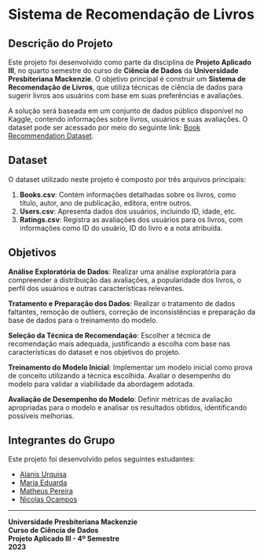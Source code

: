# Sistema de Recomendação de Livros

## Descrição do Projeto

Este projeto foi desenvolvido como parte da disciplina de **Projeto Aplicado III**, no quarto semestre do curso de **Ciência de Dados** da **Universidade Presbiteriana Mackenzie**. O objetivo principal é construir um **Sistema de Recomendação de Livros**, que utiliza técnicas de ciência de dados para sugerir livros aos usuários com base em suas preferências e avaliações.

A solução será baseada em um conjunto de dados público disponível no Kaggle, contendo informações sobre livros, usuários e suas avaliações. O dataset pode ser acessado por meio do seguinte link: [Book Recommendation Dataset](https://www.kaggle.com/datasets/arashnic/book-recommendation-dataset?select=Ratings.csv).

## Dataset

O dataset utilizado neste projeto é composto por três arquivos principais:

1. **Books.csv**: Contém informações detalhadas sobre os livros, como título, autor, ano de publicação, editora, entre outros.
2. **Users.csv**: Apresenta dados dos usuários, incluindo ID, idade, etc.
3. **Ratings.csv**: Registra as avaliações dos usuários para os livros, com informações como ID do usuário, ID do livro e a nota atribuída.

## Objetivos

**Análise Exploratória de Dados**: Realizar uma análise exploratória para compreender a distribuição das avaliações, a popularidade dos livros, o perfil dos usuários e outras características relevantes.

**Tratamento e Preparação dos Dados**: Realizar o tratamento de dados faltantes, remoção de outliers, correção de inconsistências e preparação da base de dados para o treinamento do modelo.

**Seleção da Técnica de Recomendação**: Escolher a técnica de recomendação mais adequada, justificando a escolha com base nas características do dataset e nos objetivos do projeto.

**Treinamento do Modelo Inicial**: Implementar um modelo inicial como prova de conceito utilizando a técnica escolhida. Avaliar o desempenho do modelo para validar a viabilidade da abordagem adotada.

**Avaliação de Desempenho do Modelo**: Definir métricas de avaliação apropriadas para o modelo e analisar os resultados obtidos, identificando possíveis melhorias.

## Integrantes do Grupo

Este projeto foi desenvolvido pelos seguintes estudantes:

- [Alanis Urquisa](https://br.linkedin.com/in/alanis-urquisa)
- [Maria Eduarda](https://www.linkedin.com/in/maria-eduarda-de-lima-538233231/)
- [Matheus Pereira](https://br.linkedin.com/in/matheus-fortunato-720a56104)
- [Nicolas Ocampos](https://br.linkedin.com/in/nicolas-ocampos-10b7ba21a)

---

**Universidade Presbiteriana Mackenzie**  
**Curso de Ciência de Dados**  
**Projeto Aplicado III - 4º Semestre**  
**2023**
